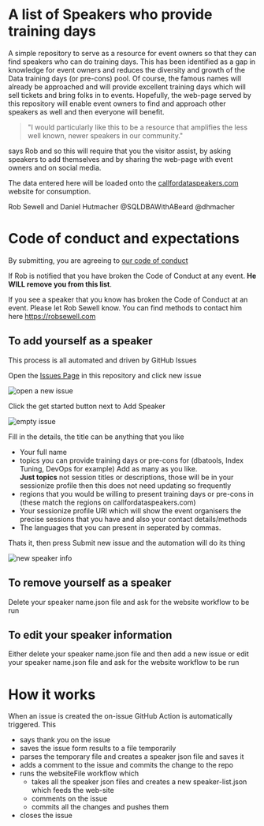 # A list of Speakers who provide training days
A simple repository to serve as a resource for event owners so that they can find speakers who can do training days. This has been identified as a gap in knowledge for event owners and reduces the diversity and growth of the Data training days (or pre-cons) pool. Of course, the famous names will already be approached and will provide excellent training days which will sell tickets and bring folks in to events. Hopefully, the web-page served by this repository will enable event owners to find and approach other speakers as well and then everyone will benefit.  
  
> "I would particularly like this to be a resource that amplifies the less well known, newer speakers in our community."  

says Rob and so this will require that you the visitor assist, by asking speakers to add themselves and by sharing the web-page with event owners and on social media.    
  
The data entered here will be loaded onto the [callfordataspeakers.com](https://callfordataspeakers.com/precon) website for consumption. 

Rob Sewell and Daniel Hutmacher
@SQLDBAWithABeard @dhmacher

# Code of conduct and expectations

By submitting, you are agreeing to [our code of conduct](https://raw.githubusercontent.com/dataplat/DataSpeakers/main/CODE_OF_CONDUCT.md)
       
If Rob is notified that you have broken the Code of Conduct at any event. **He WILL remove you from this list**.

If you see a speaker that you know has broken the Code of Conduct at an event. Please let Rob Sewell know. You can find methods to contact him here https://robsewell.com

## To add yourself as a speaker

This process is all automated and driven by GitHub Issues  

Open the [Issues Page](https://github.com/dataplat/DataSpeakers/issues) in this repository and click new issue


![open a new issue](images/newissue.png)

Click the get started button next to Add Speaker

![empty issue](images/emptyissue.png)

Fill in the details, the title can be anything that you like

- Your full name
- topics you can provide training days or pre-cons for (dbatools, Index Tuning, DevOps for example) Add as many as you like.   
    **Just topics** not session titles or descriptions, those will be in your sessionize profile then this does not need updating so frequently
- regions that you would be willing to present training days or pre-cons in (these match the regions on callfordataspeakers.com)
- Your sessionize profile URl which will show the event organisers the precise sessions that you have and also your contact details/methods
- The languages that you can present in seperated by commas.

Thats it, then press Submit new issue and the automation will do its thing

![new speaker info](images/filledinsessions.png)

## To remove yourself as a speaker

Delete your speaker name.json file and ask for the website workflow to be run
## To edit your speaker information

Either delete your speaker name.json file and then add a new issue or edit your speaker name.json file and ask for the website workflow to be run

# How it works

When an issue is created the on-issue GitHub Action is automatically triggered. This

- says thank you on the issue
- saves the issue form results to a file temporarily
- parses the temporary file and creates a speaker json file and saves it
- adds a comment to the issue and commits the change to the repo
- runs the websiteFile workflow which 
    - takes all the speaker json files and creates a new speaker-list.json which feeds the web-site
    - comments on the issue
    - commits all the changes and pushes them
- closes the issue
